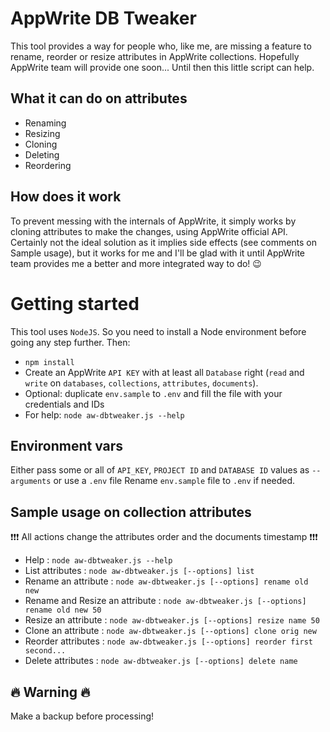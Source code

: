 # AppWrite DB Tweaker

This tool provides a way for people who, like me, are missing a feature to rename, reorder or resize attributes in AppWrite collections.
Hopefully AppWrite team will provide one soon... Until then this little script can help.

## What it can do on attributes

-  Renaming
-  Resizing
-  Cloning
-  Deleting
-  Reordering

## How does it work

To prevent messing with the internals of AppWrite, it simply works by cloning attributes to make the changes, using AppWrite official API.
Certainly not the ideal solution as it implies side effects (see comments on Sample usage), but it works for me and I'll be glad with it until AppWrite team provides me a better and more integrated way to do! 😉

# Getting started
This tool uses `NodeJS`. So you need to install a Node environment before going any step further.
Then:
- `npm install`
- Create an AppWrite `API KEY` with at least all `Database` right (`read` and `write` on `databases`, `collections`, `attributes`, `documents`).
- Optional: duplicate `env.sample` to `.env` and fill the file with your credentials and IDs
- For help: `node aw-dbtweaker.js --help`

## Environment vars

Either pass some or all of `API_KEY`, `PROJECT ID` and `DATABASE ID` values as `--arguments` or use a `.env` file
Rename `env.sample` file to `.env` if needed.

## Sample usage on collection attributes

❗️❗️❗️ All actions change the attributes order and the documents timestamp ❗️❗️❗️

-  Help : `node aw-dbtweaker.js --help`
-  List attributes : `node aw-dbtweaker.js [--options] list`
-  Rename an attribute : `node aw-dbtweaker.js [--options] rename old new`
-  Rename and Resize an attribute : `node aw-dbtweaker.js [--options] rename old new 50`
-  Resize an attribute : `node aw-dbtweaker.js [--options] resize name 50`
-  Clone an attribute : `node aw-dbtweaker.js [--options] clone orig new`
-  Reorder attributes : `node aw-dbtweaker.js [--options] reorder first second...`
-  Delete attributes : `node aw-dbtweaker.js [--options] delete name`

## 🔥 Warning 🔥

Make a backup before processing!
